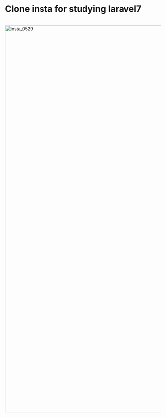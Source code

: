 # Clone insta for studying laravel7

<br>
<img width="1249" alt="insta_0529" src="https://user-images.githubusercontent.com/49154920/83235489-e96f3080-a1cc-11ea-9826-2a9c5e51d618.png">

